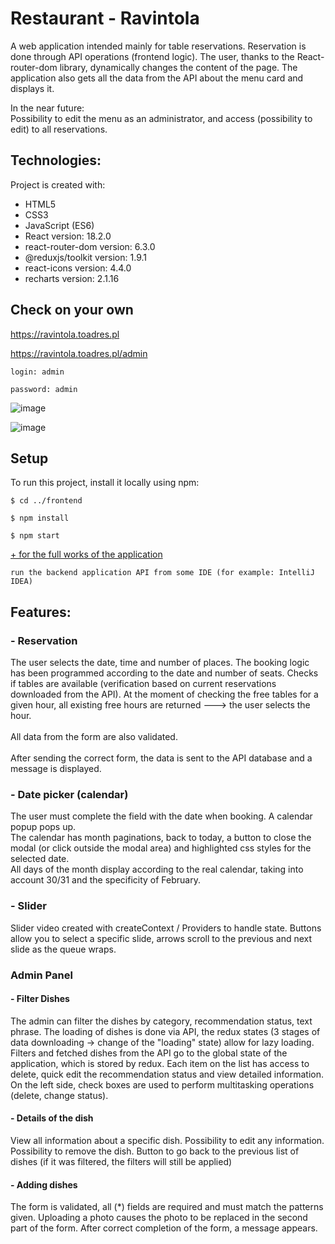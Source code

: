 <!--# ravintolaAPI

Basic API for ravintola application ->  https://github.com/Vekaltor/ravintola

Present features:

- Adding meals and getting all meals

- Managing seats in table

- Making reservations-->

# Restaurant - Ravintola

A web application intended mainly for table reservations. Reservation is done through API operations (frontend logic).
The user, thanks to the React-router-dom library, dynamically changes the content of the page. 
The application also gets all the data from the API about the menu card and displays it.

In the near future:<br>
Possibility to edit the menu as an administrator, and access (possibility to edit) to all reservations.

## Technologies:
<p>Project is created with:</p>
<ul>
  <li>HTML5</li>
  <li>CSS3</li>
  <li>JavaScript (ES6)</li>
  <li>React version: 18.2.0</li>
  <li>react-router-dom version: 6.3.0</li>
  <li>@reduxjs/toolkit version: 1.9.1</li>
  <li>react-icons version: 4.4.0</li>
  <li>recharts version: 2.1.16</li>
</ul>

## Check on your own
https://ravintola.toadres.pl

https://ravintola.toadres.pl/admin

```
login: admin

password: admin
```

![image](https://user-images.githubusercontent.com/56607344/198079891-9b02fe6e-3a19-4147-9ea7-39d4928ae11a.png)

![image](https://user-images.githubusercontent.com/56607344/203132252-a28f5c05-dbc6-46e8-91b5-7acc09424240.png)


## Setup
To run this project, install it locally using npm:
````
$ cd ../frontend

$ npm install

$ npm start
````
<u>+ for the full works of the application</u>

`run the backend application API from some IDE (for example: IntelliJ IDEA)`

## Features:

### - Reservation
The user selects the date, time and number of places. The booking logic has been programmed 
according to the date and number of seats. Checks if tables are available (verification based 
on current reservations downloaded from the API). At the moment of checking the free tables for a
given hour, all existing free hours are returned ---> the user selects the hour.
<br><Br>
All data from the form are also validated.
<br><Br>
After sending the correct form, the data is sent to the API database and a message is displayed.

### - Date picker (calendar)
The user must complete the field with the date when booking. A calendar popup pops up.<br>
The calendar has month paginations, back to today, a button to close the modal 
(or click outside the modal area) and highlighted css styles for the selected date.<br>
All days of the month display according to the real calendar, taking into account 30/31 and the specificity of February.

### - Slider
Slider video created with createContext / Providers to handle state. 
Buttons allow you to select a specific slide, arrows scroll to the 
previous and next slide as the queue wraps.

### Admin Panel

#### - Filter Dishes

The admin can filter the dishes by category, recommendation status, text phrase.
The loading of dishes is done via API, the redux states (3 stages of data downloading -> change of the "loading" state) allow for lazy loading.
Filters and fetched dishes from the API go to the global state of the application, which is stored by redux.
Each item on the list has access to delete, quick edit the recommendation status and view detailed information.
On the left side, check boxes are used to perform multitasking operations (delete, change status).

#### - Details of the dish

View all information about a specific dish. Possibility to edit any information.
Possibility to remove the dish. Button to go back to the previous list of dishes (if it was filtered, the filters will still be applied)

#### - Adding dishes

The form is validated, all (*) fields are required and must match the patterns given.
Uploading a photo causes the photo to be replaced in the second part of the form.
After correct completion of the form, a message appears.

<!--
### - Panel with logging
Functionality written in simple javascript
-->


